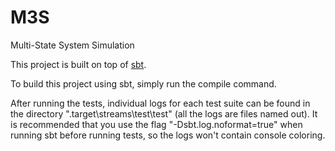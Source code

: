 M3S
===

Multi-State System Simulation

This project is built on top of [sbt](http://www.scala-sbt.org/).

To build this project using sbt, simply run the compile command.

After running the tests, individual logs for each test suite can be found in the directory ".target\streams\test\test" (all the logs are files named out).
It is recommended that you use the flag "-Dsbt.log.noformat=true" when running sbt before running tests, so the logs won't contain console coloring.
